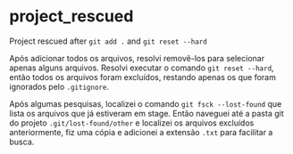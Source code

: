 # project_rescued
Project rescued after `git add .` and `git reset --hard`


Após adicionar todos os arquivos, resolvi removê-los para selecionar apenas alguns arquivos.
Resolvi executar o comando `git reset --hard`, então todos os arquivos foram excluídos, restando apenas os que foram ignorados pelo `.gitignore`.

Após algumas pesquisas, localizei o comando `git fsck --lost-found` que lista os arquivos que já estiveram em stage.
Então naveguei até a pasta git do projeto `.git/lost-found/other` e localizei os arquivos excluídos anteriormente, fiz uma cópia e adicionei a extensão `.txt` para facilitar a busca.

